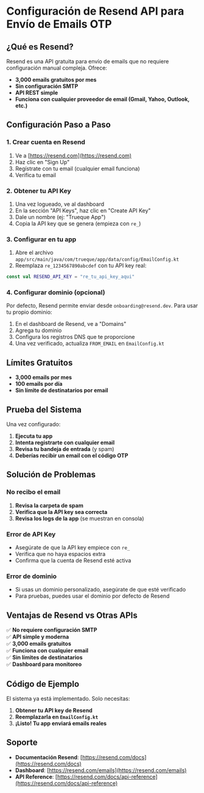# Configuración de Resend API para Envío de Emails OTP

## ¿Qué es Resend?

Resend es una API gratuita para envío de emails que no requiere configuración manual compleja. Ofrece:
- **3,000 emails gratuitos por mes**
- **Sin configuración SMTP**
- **API REST simple**
- **Funciona con cualquier proveedor de email (Gmail, Yahoo, Outlook, etc.)**

## Configuración Paso a Paso

### 1. Crear cuenta en Resend
1. Ve a [https://resend.com](https://resend.com)
2. Haz clic en "Sign Up"
3. Regístrate con tu email (cualquier email funciona)
4. Verifica tu email

### 2. Obtener tu API Key
1. Una vez logueado, ve al dashboard
2. En la sección "API Keys", haz clic en "Create API Key"
3. Dale un nombre (ej: "Trueque App")
4. Copia la API key que se genera (empieza con `re_`)

### 3. Configurar en tu app
1. Abre el archivo `app/src/main/java/com/trueque/app/data/config/EmailConfig.kt`
2. Reemplaza `re_1234567890abcdef` con tu API key real:

```kotlin
const val RESEND_API_KEY = "re_tu_api_key_aqui"
```

### 4. Configurar dominio (opcional)
Por defecto, Resend permite enviar desde `onboarding@resend.dev`. Para usar tu propio dominio:

1. En el dashboard de Resend, ve a "Domains"
2. Agrega tu dominio
3. Configura los registros DNS que te proporcione
4. Una vez verificado, actualiza `FROM_EMAIL` en `EmailConfig.kt`

## Límites Gratuitos

- **3,000 emails por mes**
- **100 emails por día**
- **Sin límite de destinatarios por email**

## Prueba del Sistema

Una vez configurado:

1. **Ejecuta tu app**
2. **Intenta registrarte con cualquier email**
3. **Revisa tu bandeja de entrada** (y spam)
4. **Deberías recibir un email con el código OTP**

## Solución de Problemas

### No recibo el email
1. **Revisa la carpeta de spam**
2. **Verifica que la API key sea correcta**
3. **Revisa los logs de la app** (se muestran en consola)

### Error de API Key
- Asegúrate de que la API key empiece con `re_`
- Verifica que no haya espacios extra
- Confirma que la cuenta de Resend esté activa

### Error de dominio
- Si usas un dominio personalizado, asegúrate de que esté verificado
- Para pruebas, puedes usar el dominio por defecto de Resend

## Ventajas de Resend vs Otras APIs

✅ **No requiere configuración SMTP**  
✅ **API simple y moderna**  
✅ **3,000 emails gratuitos**  
✅ **Funciona con cualquier email**  
✅ **Sin límites de destinatarios**  
✅ **Dashboard para monitoreo**  

## Código de Ejemplo

El sistema ya está implementado. Solo necesitas:

1. **Obtener tu API key de Resend**
2. **Reemplazarla en `EmailConfig.kt`**
3. **¡Listo! Tu app enviará emails reales**

## Soporte

- **Documentación Resend**: [https://resend.com/docs](https://resend.com/docs)
- **Dashboard**: [https://resend.com/emails](https://resend.com/emails)
- **API Reference**: [https://resend.com/docs/api-reference](https://resend.com/docs/api-reference)
